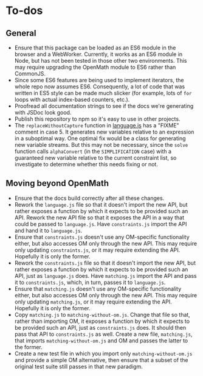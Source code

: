 
# To-dos

## General

- Ensure that this package can be loaded as an ES6 module in the browser
  and a WebWorker. Currently, it works as an ES6 module in Node, but
  has not been tested in those other two environments. This may require upgrading
  the OpenMath module to ES6 rather than CommonJS.
- Since some ES6 features are being used to implement iterators, the whole repo
  now assumes ES6.  Consequently, a lot of code that was written in ES5 style
  can be made much slicker (for example, lots of `for` loops with actual
  index-based counters, etc.).
- Proofread all documentation strings to see if the docs we're generating with
  JSDoc look good.
- Publish this repository to npm so it's easy to use in other projects.
- The `replaceWithoutCapture` function in [language.js](src/language.js) has a
  "FIXME" comment in case 5. It generates new variables relative to an
  expression in a suboptimal way. One optimal fix would be a class for
  generating new variable streams. But this may not be necessary, since the
  `solve` function calls `alphaConvert` (in the `SIMPLIFICATION` case) with a
  guaranteed new variable relative to the current constraint list, so
  investigate to determine whether this needs fixing or not.

## Moving beyond OpenMath

- Ensure that the docs build correctly after all these changes.
- Rework the `language.js` file so that it doesn't import the new API, but
  rather exposes a function by which it expects to be provided such an API.
  Rework the new API file so that it exposes the API in a way that could be
  passed to `language.js`.  Have `constraints.js` import the API and hand it to
  `language.js`.
- Ensure that `constraints.js` doesn't use any OM-specific functionality either,
  but also accesses OM only through the new API.  This may require only updating
  `constraints.js`, or it may require extending the API.  Hopefully it is only
  the former.
- Rework the `constraints.js` file so that it doesn't import the new API, but
  rather exposes a function by which it expects to be provided such an API, just
  as `language.js` does.  Have `matching.js` import the API and pass it to
  `constraints.js`, which, in turn, passes it to `language.js`.
- Ensure that `matching.js` doesn't use any OM-specific functionality either,
  but also accesses OM only through the new API.  This may require only updating
  `matching.js`, or it may require extending the API.  Hopefully it is only the
  former.
- Copy `matching.js` to `matching-without-om.js`.  Change that file so that,
  rather than importing OM, it exposes a function by which it expects to be
  provided such an API, just as `constraints.js` does.  It should then pass that
  API to `constraints.js` as well.  Create a new file, `matching.js`, that
  imports `matching-without-om.js` and OM and passes the latter to the former.
- Create a new test file in which you import only `matching-without-om.js` and
  provide a simple OM alternative, then ensure that a subset of the original
  test suite still passes in that new paradigm.
